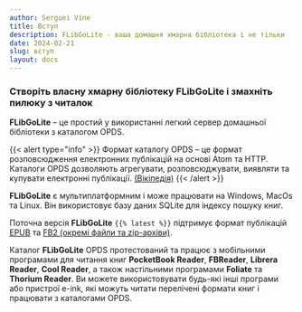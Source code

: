 ```yaml
---
author: Serguei Vine
title: Вступ
description: FLibGoLite - ваша домашня хмарна бібліотека і не тільки
date: 2024-02-21
slug: вступ
layout: docs
---
```

<h3 class="text-center">Створіть власну хмарну бібліотеку <b>FLibGoLite</b> і змахніть пилюку з читалок</h3>

__FLibGoLite__ – це простий у використанні легкий сервер домашньої бібліотеки з каталогом OPDS.

{{< alert type="info" >}}
Формат каталогу OPDS – це формат розповсюдження електронних публікацій на основі Atom та HTTP. Каталоги OPDS дозволяють агрегувати, розповсюджувати, виявляти та купувати електронні публікації. [(Вікіпедія)](https://en.wikipedia.org/wiki/Open_Publication_Distribution_System)
{{< /alert >}}

__FLibGoLite__ є мультиплатформним і може працювати на Windows, MacOs та Linux. Він використовує базу даних SQLite для індексу пошуку книг.

Поточна версія __FLibGoLite__ `{{% latest %}}` підтримує формат публікацій [EPUB](https://en.wikipedia.org/wiki/EPUB) та [FB2 (окремі файли та zip-архіви)](https://github.com/gribuser/fb2).

Каталог __FLibGoLite__ OPDS протестований та працює з мобільними програмами для читання книг __PocketBook Reader__, __FBReader__, __Librera Reader__, __Cool Reader__, а також настільними програмами __Foliate__ та __Thorium Reader__. Ви можете використовувати будь-які інші програми або пристрої e-ink, які можуть читати перелічені формати книг і працювати з каталогами OPDS.